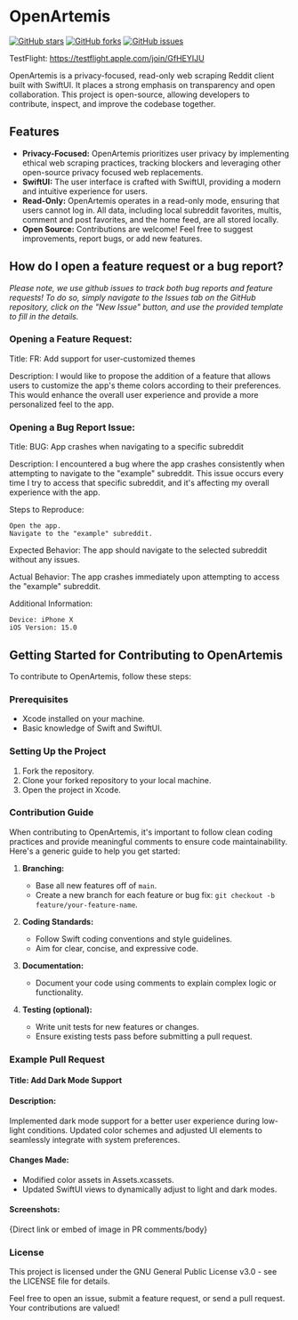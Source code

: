 # OpenArtemis
[![GitHub stars](https://img.shields.io/github/stars/ejbills/OpenArtemis.svg)](https://github.com/ejbills/OpenArtemis/stargazers)
[![GitHub forks](https://img.shields.io/github/forks/ejbills/OpenArtemis.svg)](https://github.com/ejbills/OpenArtemis/network)
[![GitHub issues](https://img.shields.io/github/issues/ejbills/OpenArtemis.svg)](https://github.com/ejbills/OpenArtemis/issues)

TestFlight: https://testflight.apple.com/join/GfHEYIJU

OpenArtemis is a privacy-focused, read-only web scraping Reddit client built with SwiftUI. It places a strong emphasis on transparency and open collaboration. This project is open-source, allowing developers to contribute, inspect, and improve the codebase together.

## Features
- **Privacy-Focused:** OpenArtemis prioritizes user privacy by implementing ethical web scraping practices, tracking blockers and leveraging other open-source privacy focused web replacements.
- **SwiftUI:** The user interface is crafted with SwiftUI, providing a modern and intuitive experience for users.
- **Read-Only:** OpenArtemis operates in a read-only mode, ensuring that users cannot log in. All data, including local subreddit favorites, multis, comment and post favorites, and the home feed, are all stored locally.
- **Open Source:** Contributions are welcome! Feel free to suggest improvements, report bugs, or add new features.

## How do I open a feature request or a bug report?
*Please note, we use github issues to track both bug reports and feature requests! To do so, simply navigate to the Issues tab on the GitHub repository, click on the "New Issue" button, and use the provided template to fill in the details.*

### Opening a Feature Request:
Title: FR: Add support for user-customized themes

Description:
I would like to propose the addition of a feature that allows users to customize the app's theme colors according to their preferences. This would enhance the overall user experience and provide a more personalized feel to the app.

### Opening a Bug Report Issue:
Title: BUG: App crashes when navigating to a specific subreddit

Description:
I encountered a bug where the app crashes consistently when attempting to navigate to the "example" subreddit. This issue occurs every time I try to access that specific subreddit, and it's affecting my overall experience with the app.

Steps to Reproduce:

    Open the app.
    Navigate to the "example" subreddit.

Expected Behavior:
The app should navigate to the selected subreddit without any issues.

Actual Behavior:
The app crashes immediately upon attempting to access the "example" subreddit.

Additional Information:

    Device: iPhone X
    iOS Version: 15.0

## Getting Started for Contributing to OpenArtemis
To contribute to OpenArtemis, follow these steps:

### Prerequisites
- Xcode installed on your machine.
- Basic knowledge of Swift and SwiftUI.

### Setting Up the Project
1. Fork the repository.
2. Clone your forked repository to your local machine.
3. Open the project in Xcode.

### Contribution Guide
When contributing to OpenArtemis, it's important to follow clean coding practices and provide meaningful comments to ensure code maintainability. Here's a generic guide to help you get started:

1. **Branching:**
   - Base all new features off of `main`.
   - Create a new branch for each feature or bug fix: `git checkout -b feature/your-feature-name`.
   

3. **Coding Standards:**
   - Follow Swift coding conventions and style guidelines.
   - Aim for clear, concise, and expressive code.

4. **Documentation:**
   - Document your code using comments to explain complex logic or functionality.

5. **Testing (optional):**
   - Write unit tests for new features or changes.
   - Ensure existing tests pass before submitting a pull request.

### Example Pull Request

#### Title: Add Dark Mode Support

#### Description:
Implemented dark mode support for a better user experience during low-light conditions. Updated color schemes and adjusted UI elements to seamlessly integrate with system preferences.

#### Changes Made:
- Modified color assets in Assets.xcassets.
- Updated SwiftUI views to dynamically adjust to light and dark modes.

#### Screenshots:
{Direct link or embed of image in PR comments/body}

### License
This project is licensed under the GNU General Public License v3.0 - see the LICENSE file for details.

Feel free to open an issue, submit a feature request, or send a pull request. Your contributions are valued!
